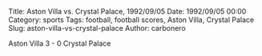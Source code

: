 Title: Aston Villa vs. Crystal Palace, 1992/09/05
Date: 1992/09/05 00:00
Category: sports
Tags: football, football scores, Aston Villa, Crystal Palace
Slug: aston-villa-vs-crystal-palace
Author: carbonero


Aston Villa 3 - 0 Crystal Palace
